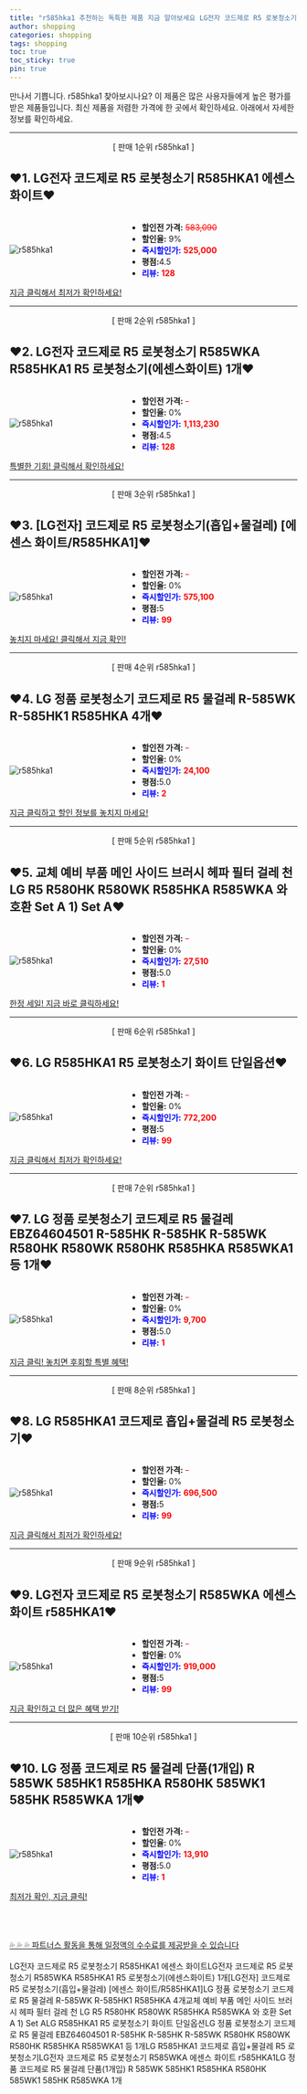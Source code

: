 ```yaml
---
title: "r585hka1 추천하는 독특한 제품 지금 알아보세요 LG전자 코드제로 R5 로봇청소기 R585HKA1"
author: shopping
categories: shopping
tags: shopping
toc: true
toc_sticky: true
pin: true
---
```

만나서 기쁩니다. r585hka1 찾아보시나요? 이 제품은 많은 사용자들에게 높은 평가를 받은 제품들입니다. 최신 제품을 저렴한 가격에 한 곳에서 확인하세요. 아래에서 자세한 정보를 확인하세요.

---
<p class="toplist" style="margin: 0 auto; display: block; width: fit-content;">[ 판매 1순위 r585hka1 ]</p>

<h2><strong>❤️1. LG전자 코드제로 R5 로봇청소기 R585HKA1 에센스 화이트❤️</strong></h2>

<div style="display: flex; align-items: center;">
    <div style="flex: 0.4;">
        <img src="https://thumbnail6.coupangcdn.com/thumbnails/remote/230x230ex/image/rs_quotation_api/qjknerbp/220ea7a6d0e94544bad31f7e9e4b8290.jpg" alt="r585hka1" style="max-width: 100%;">
    </div>
    <div style="flex: 0.6; margin-left: 10px;">
        <ul>
            <li><strong>할인전 가격:</strong> <del style="color: red;">583,090</del></li>
            <li><strong>할인율:</strong> 9%</li>
            <li><span style='color:blue'><strong>즉시할인가:</strong></span> <span style='color:red'><strong>525,000</strong></span></li>
            <li><strong>평점:</strong>4.5</li>
            <li><span style='color:blue'><strong>리뷰:</strong></span> <span style='color:red'><strong>128</strong></span></li>
        </ul>
    </div>
</div>
<div class="center">
    <a href="https://selin100587001.github.io?lptag=AF9450613&subid=githubio&pageKey=7708730430&traceid=V0-153&itemId=22687003417&vendorItemId=87869052750" class="myButton">
        지금 클릭해서 최저가 확인하세요!
    </a>
</div>


---
<p class="toplist" style="margin: 0 auto; display: block; width: fit-content;">[ 판매 2순위 r585hka1 ]</p>

<h2><strong>❤️2. LG전자 코드제로 R5 로봇청소기 R585WKA R585HKA1 R5 로봇청소기(에센스화이트) 1개❤️</strong></h2>

<div style="display: flex; align-items: center;">
    <div style="flex: 0.4;">
        <img src="https://thumbnail7.coupangcdn.com/thumbnails/remote/230x230ex/image/vendor_inventory/5eb7/1d6cbdf475b7a2bc23ef18a20a96183b5ab7e8db4bdfadcaaedf1d1f35d6.PNG" alt="r585hka1" style="max-width: 100%;">
    </div>
    <div style="flex: 0.6; margin-left: 10px;">
        <ul>
            <li><strong>할인전 가격:</strong> <del style="color: red;">-</del></li>
            <li><strong>할인율:</strong> 0%</li>
            <li><span style='color:blue'><strong>즉시할인가:</strong></span> <span style='color:red'><strong>1,113,230</strong></span></li>
            <li><strong>평점:</strong>4.5</li>
            <li><span style='color:blue'><strong>리뷰:</strong></span> <span style='color:red'><strong>128</strong></span></li>
        </ul>
    </div>
</div>
<div class="center">
    <a href="https://selin100587001.github.io?lptag=AF9450613&subid=githubio&pageKey=7708730430&traceid=V0-153&itemId=23418212404&vendorItemId=90769637984" class="myButton">
        특별한 기회! 클릭해서 확인하세요!
    </a>
</div>


---
<p class="toplist" style="margin: 0 auto; display: block; width: fit-content;">[ 판매 3순위 r585hka1 ]</p>

<h2><strong>❤️3. [LG전자] 코드제로 R5 로봇청소기(흡입+물걸레) [에센스 화이트/R585HKA1]❤️</strong></h2>

<div style="display: flex; align-items: center;">
    <div style="flex: 0.4;">
        <img src="https://thumbnail9.coupangcdn.com/thumbnails/remote/230x230ex/image/vendor_inventory/aad5/96e3aa437fdca66f443fb92e9614e030d25d85080ba43305d9f8a16e7fbf.jpg" alt="r585hka1" style="max-width: 100%;">
    </div>
    <div style="flex: 0.6; margin-left: 10px;">
        <ul>
            <li><strong>할인전 가격:</strong> <del style="color: red;">-</del></li>
            <li><strong>할인율:</strong> 0%</li>
            <li><span style='color:blue'><strong>즉시할인가:</strong></span> <span style='color:red'><strong>575,100</strong></span></li>
            <li><strong>평점:</strong>5</li>
            <li><span style='color:blue'><strong>리뷰:</strong></span> <span style='color:red'><strong>99</strong></span></li>
        </ul>
    </div>
</div>
<div class="center">
    <a href="https://selin100587001.github.io?lptag=AF9450613&subid=githubio&pageKey=8206766545&traceid=V0-153&itemId=23543350239&vendorItemId=90569563377" class="myButton">
        놓치지 마세요! 클릭해서 지금 확인!
    </a>
</div>


---
<p class="toplist" style="margin: 0 auto; display: block; width: fit-content;">[ 판매 4순위 r585hka1 ]</p>

<h2><strong>❤️4. LG 정품 로봇청소기 코드제로 R5 물걸레 R-585WK R-585HK1 R585HKA 4개❤️</strong></h2>

<div style="display: flex; align-items: center;">
    <div style="flex: 0.4;">
        <img src="https://thumbnail8.coupangcdn.com/thumbnails/remote/230x230ex/image/vendor_inventory/d15b/6a001af82fd2d7211c7b3027d3f1c5ba64b5a10e03c55bedbeb9ea1e333c.jpg" alt="r585hka1" style="max-width: 100%;">
    </div>
    <div style="flex: 0.6; margin-left: 10px;">
        <ul>
            <li><strong>할인전 가격:</strong> <del style="color: red;">-</del></li>
            <li><strong>할인율:</strong> 0%</li>
            <li><span style='color:blue'><strong>즉시할인가:</strong></span> <span style='color:red'><strong>24,100</strong></span></li>
            <li><strong>평점:</strong>5.0</li>
            <li><span style='color:blue'><strong>리뷰:</strong></span> <span style='color:red'><strong>2</strong></span></li>
        </ul>
    </div>
</div>
<div class="center">
    <a href="https://selin100587001.github.io?lptag=AF9450613&subid=githubio&pageKey=7755439073&traceid=V0-153&itemId=21328216305&vendorItemId=88386848014" class="myButton">
        지금 클릭하고 할인 정보를 놓치지 마세요!
    </a>
</div>


---
<p class="toplist" style="margin: 0 auto; display: block; width: fit-content;">[ 판매 5순위 r585hka1 ]</p>

<h2><strong>❤️5. 교체 예비 부품 메인 사이드 브러시 헤파 필터 걸레 천 LG R5 R580HK R580WK R585HKA R585WKA 와 호환 Set A 1) Set A❤️</strong></h2>

<div style="display: flex; align-items: center;">
    <div style="flex: 0.4;">
        <img src="https://thumbnail10.coupangcdn.com/thumbnails/remote/230x230ex/image/vendor_inventory/d608/7fe39557bb71dc7ed42329e9c10508686e2280ade459a7c30feca78d7c5c.jpg" alt="r585hka1" style="max-width: 100%;">
    </div>
    <div style="flex: 0.6; margin-left: 10px;">
        <ul>
            <li><strong>할인전 가격:</strong> <del style="color: red;">-</del></li>
            <li><strong>할인율:</strong> 0%</li>
            <li><span style='color:blue'><strong>즉시할인가:</strong></span> <span style='color:red'><strong>27,510</strong></span></li>
            <li><strong>평점:</strong>5.0</li>
            <li><span style='color:blue'><strong>리뷰:</strong></span> <span style='color:red'><strong>1</strong></span></li>
        </ul>
    </div>
</div>
<div class="center">
    <a href="https://selin100587001.github.io?lptag=AF9450613&subid=githubio&pageKey=7963982643&traceid=V0-153&itemId=22025225865&vendorItemId=90753027809" class="myButton">
        한정 세일! 지금 바로 클릭하세요!
    </a>
</div>


---
<p class="toplist" style="margin: 0 auto; display: block; width: fit-content;">[ 판매 6순위 r585hka1 ]</p>

<h2><strong>❤️6. LG R585HKA1 R5 로봇청소기 화이트 단일옵션❤️</strong></h2>

<div style="display: flex; align-items: center;">
    <div style="flex: 0.4;">
        <img src="https://thumbnail8.coupangcdn.com/thumbnails/remote/230x230ex/image/vendor_inventory/0884/9c7c1ac0b309dfaa2ada02329b76aec5ce3c2e6251d9b0ae0752f616e373.jpg" alt="r585hka1" style="max-width: 100%;">
    </div>
    <div style="flex: 0.6; margin-left: 10px;">
        <ul>
            <li><strong>할인전 가격:</strong> <del style="color: red;">-</del></li>
            <li><strong>할인율:</strong> 0%</li>
            <li><span style='color:blue'><strong>즉시할인가:</strong></span> <span style='color:red'><strong>772,200</strong></span></li>
            <li><strong>평점:</strong>5</li>
            <li><span style='color:blue'><strong>리뷰:</strong></span> <span style='color:red'><strong>99</strong></span></li>
        </ul>
    </div>
</div>
<div class="center">
    <a href="https://selin100587001.github.io?lptag=AF9450613&subid=githubio&pageKey=8202479721&traceid=V0-153&itemId=23517788913&vendorItemId=88482097205" class="myButton">
        지금 클릭해서 최저가 확인하세요!
    </a>
</div>


---
<p class="toplist" style="margin: 0 auto; display: block; width: fit-content;">[ 판매 7순위 r585hka1 ]</p>

<h2><strong>❤️7. LG 정품 로봇청소기 코드제로 R5 물걸레 EBZ64604501 R-585HK R-585HK R-585WK R580HK R580WK R580HK R585HKA R585WKA1 등 1개❤️</strong></h2>

<div style="display: flex; align-items: center;">
    <div style="flex: 0.4;">
        <img src="https://thumbnail7.coupangcdn.com/thumbnails/remote/230x230ex/image/vendor_inventory/f66c/748b291ff28b80c406834de09e6aee43c6eeb969827c990e953ed1a7b4fc.jpg" alt="r585hka1" style="max-width: 100%;">
    </div>
    <div style="flex: 0.6; margin-left: 10px;">
        <ul>
            <li><strong>할인전 가격:</strong> <del style="color: red;">-</del></li>
            <li><strong>할인율:</strong> 0%</li>
            <li><span style='color:blue'><strong>즉시할인가:</strong></span> <span style='color:red'><strong>9,700</strong></span></li>
            <li><strong>평점:</strong>5.0</li>
            <li><span style='color:blue'><strong>리뷰:</strong></span> <span style='color:red'><strong>1</strong></span></li>
        </ul>
    </div>
</div>
<div class="center">
    <a href="https://selin100587001.github.io?lptag=AF9450613&subid=githubio&pageKey=8165759865&traceid=V0-153&itemId=23300583155&vendorItemId=90332657506" class="myButton">
        지금 클릭! 놓치면 후회할 특별 혜택!
    </a>
</div>


---
<p class="toplist" style="margin: 0 auto; display: block; width: fit-content;">[ 판매 8순위 r585hka1 ]</p>

<h2><strong>❤️8. LG R585HKA1 코드제로 흡입+물걸레 R5 로봇청소기❤️</strong></h2>

<div style="display: flex; align-items: center;">
    <div style="flex: 0.4;">
        <img src="https://thumbnail6.coupangcdn.com/thumbnails/remote/230x230ex/image/vendor_inventory/a953/5404bdba3b36b3aafb704249d0c5d7ecd5d2e14480d618ed6ecedd403306.jpg" alt="r585hka1" style="max-width: 100%;">
    </div>
    <div style="flex: 0.6; margin-left: 10px;">
        <ul>
            <li><strong>할인전 가격:</strong> <del style="color: red;">-</del></li>
            <li><strong>할인율:</strong> 0%</li>
            <li><span style='color:blue'><strong>즉시할인가:</strong></span> <span style='color:red'><strong>696,500</strong></span></li>
            <li><strong>평점:</strong>5</li>
            <li><span style='color:blue'><strong>리뷰:</strong></span> <span style='color:red'><strong>99</strong></span></li>
        </ul>
    </div>
</div>
<div class="center">
    <a href="https://selin100587001.github.io?lptag=AF9450613&subid=githubio&pageKey=7636881865&traceid=V0-153&itemId=20281099326&vendorItemId=87761225127" class="myButton">
        지금 클릭해서 최저가 확인하세요!
    </a>
</div>


---
<p class="toplist" style="margin: 0 auto; display: block; width: fit-content;">[ 판매 9순위 r585hka1 ]</p>

<h2><strong>❤️9. LG전자 코드제로 R5 로봇청소기 R585WKA 에센스 화이트 r585HKA1❤️</strong></h2>

<div style="display: flex; align-items: center;">
    <div style="flex: 0.4;">
        <img src="https://thumbnail9.coupangcdn.com/thumbnails/remote/230x230ex/image/vendor_inventory/48e3/a5e64c4449eb1706beb65acbe2538cbcf84f4dae244b313464f540785c86.png" alt="r585hka1" style="max-width: 100%;">
    </div>
    <div style="flex: 0.6; margin-left: 10px;">
        <ul>
            <li><strong>할인전 가격:</strong> <del style="color: red;">-</del></li>
            <li><strong>할인율:</strong> 0%</li>
            <li><span style='color:blue'><strong>즉시할인가:</strong></span> <span style='color:red'><strong>919,000</strong></span></li>
            <li><strong>평점:</strong>5</li>
            <li><span style='color:blue'><strong>리뷰:</strong></span> <span style='color:red'><strong>99</strong></span></li>
        </ul>
    </div>
</div>
<div class="center">
    <a href="https://selin100587001.github.io?lptag=AF9450613&subid=githubio&pageKey=8182959088&traceid=V0-153&itemId=23398987550&vendorItemId=90426193826" class="myButton">
        지금 확인하고 더 많은 혜택 받기!
    </a>
</div>


---
<p class="toplist" style="margin: 0 auto; display: block; width: fit-content;">[ 판매 10순위 r585hka1 ]</p>

<h2><strong>❤️10. LG 정품 코드제로 R5 물걸레 단품(1개입) R 585WK 585HK1 R585HKA R580HK 585WK1 585HK R585WKA 1개❤️</strong></h2>

<div style="display: flex; align-items: center;">
    <div style="flex: 0.4;">
        <img src="https://thumbnail6.coupangcdn.com/thumbnails/remote/230x230ex/image/vendor_inventory/4e80/4bddc1582d29d0ac5417a72eefb6897c3eb6903a31ee15484999caf50c7e.png" alt="r585hka1" style="max-width: 100%;">
    </div>
    <div style="flex: 0.6; margin-left: 10px;">
        <ul>
            <li><strong>할인전 가격:</strong> <del style="color: red;">-</del></li>
            <li><strong>할인율:</strong> 0%</li>
            <li><span style='color:blue'><strong>즉시할인가:</strong></span> <span style='color:red'><strong>13,910</strong></span></li>
            <li><strong>평점:</strong>5.0</li>
            <li><span style='color:blue'><strong>리뷰:</strong></span> <span style='color:red'><strong>1</strong></span></li>
        </ul>
    </div>
</div>
<div class="center">
    <a href="https://selin100587001.github.io?lptag=AF9450613&subid=githubio&pageKey=7820899040&traceid=V0-153&itemId=21243521019&vendorItemId=89940326642" class="myButton">
        최저가 확인, 지금 클릭!
    </a>
</div>

<br><br><br>[💦 💦 💦 파트너스 활동을 통해 일정액의 수수료를 제공받을 수 있습니다](https://link.coupang.com/a/bcpT2c)<br><br>LG전자 코드제로 R5 로봇청소기 R585HKA1 에센스 화이트LG전자 코드제로 R5 로봇청소기 R585WKA R585HKA1 R5 로봇청소기(에센스화이트) 1개[LG전자] 코드제로 R5 로봇청소기(흡입+물걸레) [에센스 화이트/R585HKA1]LG 정품 로봇청소기 코드제로 R5 물걸레 R-585WK R-585HK1 R585HKA 4개교체 예비 부품 메인 사이드 브러시 헤파 필터 걸레 천 LG R5 R580HK R580WK R585HKA R585WKA 와 호환 Set A 1) Set ALG R585HKA1 R5 로봇청소기 화이트 단일옵션LG 정품 로봇청소기 코드제로 R5 물걸레 EBZ64604501 R-585HK R-585HK R-585WK R580HK R580WK R580HK R585HKA R585WKA1 등 1개LG R585HKA1 코드제로 흡입+물걸레 R5 로봇청소기LG전자 코드제로 R5 로봇청소기 R585WKA 에센스 화이트 r585HKA1LG 정품 코드제로 R5 물걸레 단품(1개입) R 585WK 585HK1 R585HKA R580HK 585WK1 585HK R585WKA 1개